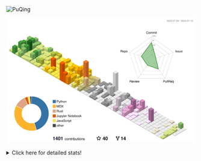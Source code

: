 ![PuQing](https://user-images.githubusercontent.com/27223114/171565019-9a56fae6-b08b-421f-99db-7e830da42371.png)

![](./profile-3d-contrib/profile-season-animate.svg)

<details>
<summary>Click here for detailed stats!</summary>

<!--START_SECTION:waka-->
![Lines of code](https://img.shields.io/badge/From%20Hello%20World%20I%27ve%20Written-1.4%20million%20lines%20of%20code-blue)

**🐱 My GitHub Data** 

> 📦 397.6 kB Used in GitHub's Storage 
 > 
> 🏆 409 Contributions in the Year 2024
 > 
> 🚫 Not Opted to Hire
 > 
> 📜 46 Public Repositories 
 > 
> 🔑 29 Private Repositories 
 > 
**I'm an Early 🐤** 

```text
🌞 Morning                475 commits         ██░░░░░░░░░░░░░░░░░░░░░░░   06.40 % 
🌆 Daytime                3395 commits        ███████████░░░░░░░░░░░░░░   45.76 % 
🌃 Evening                1591 commits        █████░░░░░░░░░░░░░░░░░░░░   21.44 % 
🌙 Night                  1958 commits        ███████░░░░░░░░░░░░░░░░░░   26.39 % 
```


📊 **This Week I Spent My Time On** 

```text
💬 Programming Languages: 
Python                   17 hrs 39 mins      ███████████████░░░░░░░░░░   60.65 % 
Browsing                 4 hrs 8 mins        ████░░░░░░░░░░░░░░░░░░░░░   14.23 % 
GitHubing                3 hrs 6 mins        ███░░░░░░░░░░░░░░░░░░░░░░   10.68 % 
Searching                49 mins             █░░░░░░░░░░░░░░░░░░░░░░░░   02.82 % 
Fish Touching            47 mins             █░░░░░░░░░░░░░░░░░░░░░░░░   02.73 % 

🔥 Editors: 
VS Code                  19 hrs 10 mins      ████████████████░░░░░░░░░   65.84 % 
Chrome                   9 hrs 13 mins       ████████░░░░░░░░░░░░░░░░░   31.65 % 
fish                     42 mins             █░░░░░░░░░░░░░░░░░░░░░░░░   02.45 % 
Obsidian                 0 secs              ░░░░░░░░░░░░░░░░░░░░░░░░░   00.05 % 

💻 Operating System: 
Linux                    14 hrs 14 mins      ████████████░░░░░░░░░░░░░   48.89 % 
Mac                      9 hrs 56 mins       █████████░░░░░░░░░░░░░░░░   34.16 % 
WSL                      4 hrs 56 mins       ████░░░░░░░░░░░░░░░░░░░░░   16.94 % 
```


<!--END_SECTION:waka-->
</details>
